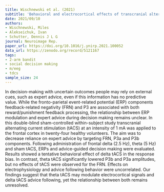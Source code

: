```yaml
---
title: Wischnewski et al. (2021)
subtitle: 'Behavioral and electrocortical effects of transcranial alternating current stimulation during advice-guided decision-making'
date: 2021/09/10
authors:
- Wischnewski, Miles
- Alekseichuk, Ivan
- Schutter, Dennis J L G
journal: Neuroimage Rep.
paper_url: https://doi.org/10.1016/j.ynirp.2021.100052
data_url: https://zenodo.org/record/5121167
tags:
- 2-arm bandit
- social decision making
- m/eeg
- tdcs
sample_size: 24
---
```


In decision-making with uncertain outcomes people may rely on external cues, such as expert advice, even if this information has no predictive value. While the fronto-parietal event-related potential (ERP) components feedback-related negativity (FRN) and P3 are associated with both reward/punishment feedback processing, the relationship between ERP modulation and expert advice during decision making remains unclear. In this double-blind sham-controlled within-subject study transcranial alternating current stimulation (tACS) at an intensity of 1 mA was applied to the frontal cortex in twenty-four healthy volunteers. The aim was to decrease reliance on expert advice by targeting FRN, P3a and P3b components. Following administration of frontal delta (2.5 Hz), theta (5 Hz) and sham tACS, ERPs and advice-guided decision making were evaluated. Results showed a tentative behavioral effect of delta tACS in the response bias. In contrast, theta tACS significantly lowered P3b and P3a amplitudes, but no effects of tACS were observed for the FRN. Effects on electrophysiology and advice following behavior were uncorrelated. Our findings suggest that theta tACS may modulate electrocortical signals and delta tACS advice following, yet the relationship between both remains unresolved.
